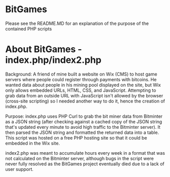 BitGames
========

Please see the README.MD for an explanation of the purpose of the contained PHP scripts

About BitGames - index.php/index2.php
========

Background:
A friend of mine built a website on Wix (CMS) to host game servers where people could register through
payments with bitcoins. He wanted data about people in his mining pool displayed on the site, but Wix only allows
embedded URLs, HTML, CSS, and JavaScript. Attempting to grab data from an outside URL with JavaScript isn't allowed by
the browser (cross-site scripting) so I needed another way to do it, hence the creation of index.php.

Purpose:
index.php uses PHP Curl to grab the bit miner data from Bitminter as a JSON string (after checking against a
cached copy of the JSON string that's updated every minute to avoid high traffic to the Bitminter server). It then
parsed the JSON string and formatted the returned data into a table. This script was hosted on a free PHP hosting site so
that it could be embedded in the Wix site.

index2.php was meant to accumulate hours every week in a format that was not calculated on the Bitminter server, although
bugs in the script were never fully resolved as the BitGames project eventually died due to a lack of user support.
